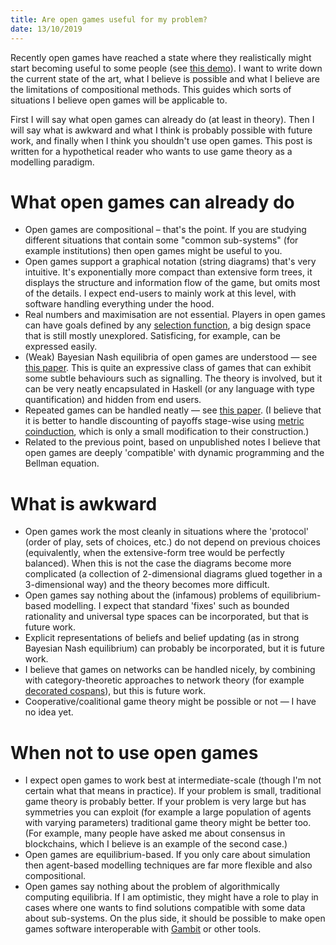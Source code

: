 ```yaml
---
title: Are open games useful for my problem?
date: 13/10/2019
---
```


Recently open games have reached a state where they realistically might start becoming useful to some people (see [this demo](https://www.youtube.com/watch?v=4Ln4FukIFO0)). I want to write down the current state of the art, what I believe is possible and what I believe are the limitations of compositional methods. This guides which sorts of situations I believe open games will be applicable to.

First I will say what open games can already do (at least in theory). Then I will say what is awkward and what I think is probably possible with future work, and finally when I think you shouldn't use open games. This post is written for a hypothetical reader who wants to use game theory as a modelling paradigm.

# What open games can already do

- Open games are compositional – that's the point. If you are studying different situations that contain some "common sub-systems" (for example institutions) then open games might be useful to you.
- Open games support a graphical notation (string diagrams) that's very intuitive. It's exponentially more compact than extensive form trees, it displays the structure and information flow of the game, but omits most of the details. I expect end-users to mainly work at this level, with software handling everything under the hood.
- Real numbers and maximisation are not essential. Players in open games can have goals defined by any [selection function](https://www.cs.ox.ac.uk/people/julian.hedges/papers/decision.pdf), a big design space that is still mostly unexplored. Satisficing, for example, can be expressed easily.
- (Weak) Bayesian Nash equilibria of open games are understood — see [this paper](https://arxiv.org/abs/1910.03656). This is quite an expressive class of games that can exhibit some subtle behaviours such as signalling. The theory is involved, but it can be very neatly encapsulated in Haskell (or any language with type quantification) and hidden from end users.
- Repeated games can be handled neatly — see [this paper](https://arxiv.org/abs/1711.07968). (I believe that it is better to handle discounting of payoffs stage-wise using [metric coinduction](https://arxiv.org/abs/0908.2793), which is only a small modification to their construction.)
- Related to the previous point, based on unpublished notes I believe that open games are deeply 'compatible' with dynamic programming and the Bellman equation.

# What is awkward

- Open games work the most cleanly in situations where the 'protocol' (order of play, sets of choices, etc.) do not depend on previous choices (equivalently, when the extensive-form tree would be perfectly balanced). When this is not the case the diagrams become more complicated (a collection of 2-dimensional diagrams glued together in a 3-dimensional way) and the theory becomes more difficult.
- Open games say nothing about the (infamous) problems of equilibrium-based modelling. I expect that standard 'fixes' such as bounded rationality and universal type spaces can be incorporated, but that is future work.
- Explicit representations of beliefs and belief updating (as in strong Bayesian Nash equilibrium) can probably be incorporated, but it is future work.
- I believe that games on networks can be handled nicely, by combining with category-theoretic approaches to network theory (for example [decorated cospans](https://arxiv.org/abs/1502.00872)), but this is future work.
- Cooperative/coalitional game theory might be possible or not — I have no idea yet.

# When not to use open games

- I expect open games to work best at intermediate-scale (though I'm not certain what that means in practice). If your problem is small, traditional game theory is probably better. If your problem is very large but has symmetries you can exploit (for example a large population of agents with varying parameters) traditional game theory might be better too. (For example, many people have asked me about consensus in blockchains, which I believe is an example of the second case.)
- Open games are equilibrium-based. If you only care about simulation then agent-based modelling techniques are far more flexible and also compositional.
- Open games say nothing about the problem of algorithmically computing equilibria. If I am optimistic, they might have a role to play in cases where one wants to find solutions compatible with some data about sub-systems. On the plus side, it should be possible to make open games software interoperable with [Gambit](http://www.gambit-project.org) or other tools.
